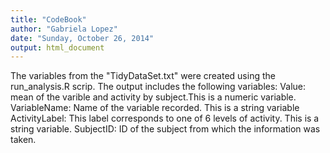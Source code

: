 ```yaml
---
title: "CodeBook"
author: "Gabriela Lopez"
date: "Sunday, October 26, 2014"
output: html_document
---
```


The variables from the "TidyDataSet.txt" were created using the run_analysis.R scrip.
The output includes the following variables:
Value: mean of the varible and activity by subject.This is a numeric variable.
VariableName: Name of the variable recorded. This is a string variable
ActivityLabel: This label corresponds to one of 6 levels of activity. This is a string variable.
SubjectID: ID of the subject from which the information was taken.




